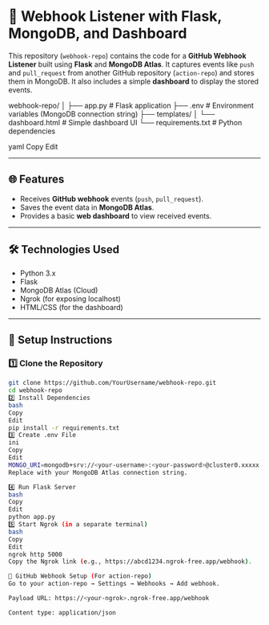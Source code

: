 # 🚀 Webhook Listener with Flask, MongoDB, and Dashboard

This repository (`webhook-repo`) contains the code for a **GitHub Webhook Listener** built using **Flask** and **MongoDB Atlas**. It captures events like `push` and `pull_request` from another GitHub repository (`action-repo`) and stores them in MongoDB. It also includes a simple **dashboard** to display the stored events.


webhook-repo/
│
├── app.py # Flask application
├── .env # Environment variables (MongoDB connection string)
├── templates/
│ └── dashboard.html # Simple dashboard UI
└── requirements.txt # Python dependencies

yaml
Copy
Edit

---

## 🌐 Features

- Receives **GitHub webhook** events (`push`, `pull_request`).
- Saves the event data in **MongoDB Atlas**.
- Provides a basic **web dashboard** to view received events.

---

## 🛠 Technologies Used

- Python 3.x
- Flask
- MongoDB Atlas (Cloud)
- Ngrok (for exposing localhost)
- HTML/CSS (for the dashboard)

---

## 🚀 Setup Instructions

### 1️⃣ Clone the Repository
```bash
git clone https://github.com/YourUsername/webhook-repo.git
cd webhook-repo
2️⃣ Install Dependencies
bash
Copy
Edit
pip install -r requirements.txt
3️⃣ Create .env File
ini
Copy
Edit
MONGO_URI=mongodb+srv://<your-username>:<your-password>@cluster0.xxxxx.mongodb.net/?retryWrites=true&w=majority
Replace with your MongoDB Atlas connection string.

4️⃣ Run Flask Server
bash
Copy
Edit
python app.py
5️⃣ Start Ngrok (in a separate terminal)
bash
Copy
Edit
ngrok http 5000
Copy the Ngrok link (e.g., https://abcd1234.ngrok-free.app/webhook).

🔗 GitHub Webhook Setup (For action-repo)
Go to your action-repo → Settings → Webhooks → Add webhook.

Payload URL: https://<your-ngrok>.ngrok-free.app/webhook

Content type: application/json


